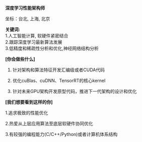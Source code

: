 **深度学习性能架构师**

坐标：台北, 上海, 北京

**关键词:**  
1.人工智能计算, 软硬件紧密结合      
2.跟踪深度学习最新算法发展    
3.低精度和稀疏性分析和优化,神经网络结构分析    

**[你会做些什么]**   

1. 针对架构和算法特征开发汇编级或者CUDA代码    

2. 优化cuBlas、cuDNN、TensorRT的核心kernel    

3. 针对未来GPU架构开发原型代码，推进下一代架构的设计和优化    


**[我们想要看到这样的你]**    

1.追求极致的性能优化    

2.热爱从上层应用算法至底层软硬件协同优化   

3.有较强的编程能力(C/C++/Python)或者计算机体系结构    
